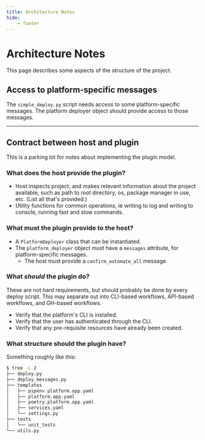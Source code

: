 ```yaml
---
title: Architecture Notes
hide:
    - footer
---
```


# Architecture Notes

This page describes some aspects of the structure of the project.

## Access to platform-specific messages

The `simple_deploy.py` script needs access to some platform-specific messages. The platform deployer object should provide access to those messages.

---

## Contract between host and plugin

This is a parking lot for notes about implementing the plugin model.

### What does the host provide the plugin?

- Host inspects project, and makes relevant information about the project available, such as path to root directory, os, package manager in use, etc. (List all that's provided.)
- Utility functions for common operations, ie writing to log and writing to console, running fast and slow commands.

### What must the plugin provide to the host?

- A `PlatformDeployer` class that can be instantiated.
- The `platform_deployer` object must have a `messages` attribute, for platform-specific messages.
    - The host must provide a `confirm_automate_all` message.

    
### What *should* the plugin do?

These are not hard requirements, but should probably be done by every deploy script. This may separate out into CLI-based workflows, API-based workflows, and GH-based workflows.

- Verify that the platform's CLI is installed.
- Verify that the user has authenticated through the CLI.
- Verify that any pre-requisite resources have already been created.

### What structure should the plugin have?

Something roughly like this:

```sh
$ tree -L 2
├── deploy.py
├── deploy_messages.py
├── templates
│   ├── pipenv.platform.app.yaml
│   ├── platform.app.yaml
│   ├── poetry.platform.app.yaml
│   ├── services.yaml
│   └── settings.py
├── tests
│   └── unit_tests
└── utils.py
```